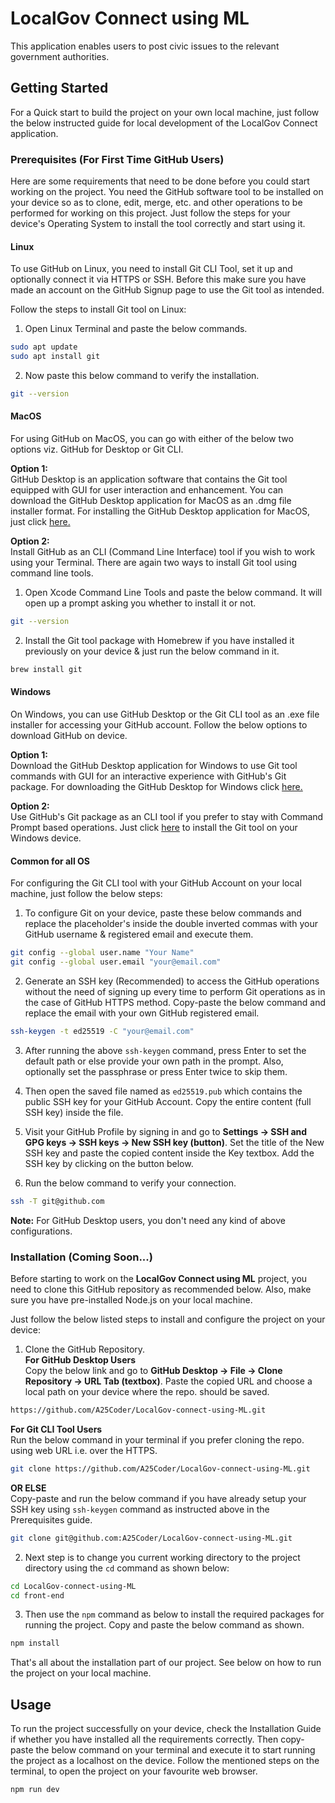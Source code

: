 # LocalGov Connect using ML
This application enables users to post civic issues to the relevant government authorities.

## Getting Started
For a Quick start to build the project on your own local machine, just follow the below instructed guide for local development of the LocalGov Connect application.

### Prerequisites (For First Time GitHub Users)
Here are some requirements that need to be done before you could start working on the project. You need the GitHub software tool to be installed on your device so as to clone, edit, merge, etc. and other operations to be performed for working on this project. Just follow the steps for your device's Operating System to install the tool correctly and start using it.

#### Linux
To use GitHub on Linux, you need to install Git CLI Tool, set it up and optionally connect it via HTTPS or SSH. Before this make sure you have made an account on the GitHub Signup page to use the Git tool as intended.

Follow the steps to install Git tool on Linux:
1. Open Linux Terminal and paste the below commands.
```sh
sudo apt update
sudo apt install git
```

2. Now paste this below command to verify the installation.
```sh
git --version
```

#### MacOS
For using GitHub on MacOS, you can go with either of the below two options viz. GitHub for Desktop or Git CLI.

**Option 1:**  
GitHub Desktop is an application software that contains the Git tool equipped with GUI for user interaction and enhancement. You can download the GitHub Desktop application for MacOS as an .dmg file installer format. For installing the GitHub Desktop application for MacOS, just click [here.](https://central.github.com/deployments/desktop/desktop/latest/darwin)

**Option 2:**  
Install GitHub as an CLI (Command Line Interface) tool if you wish to work using your Terminal. There are again two ways to install Git tool using command line tools.

1. Open Xcode Command Line Tools and paste the below command. It will open up a prompt asking you whether to install it or not.
```sh
git --version
```

2. Install the Git tool package with Homebrew if you have installed it previously on your device & just run the below command in it.
```sh
brew install git
```

#### Windows
On Windows, you can use GitHub Desktop or the Git CLI tool as an .exe file installer for accessing your GitHub account. Follow the below options to download GitHub on device.

**Option 1:**  
Download the GitHub Desktop application for Windows to use Git tool commands with GUI for an interactive experience with GitHub's Git package. For downloading the GitHub Desktop for Windows click [here.](https://central.github.com/deployments/desktop/desktop/latest/win32)

**Option 2:**  
Use GitHub's Git package as an CLI tool if you prefer to stay with Command Prompt based operations. Just click [here](https://github.com/git-for-windows/git/releases/download/v2.50.1.windows.1/Git-2.50.1-64-bit.exe) to install the Git tool on your Windows device.

#### Common for all OS
For configuring the Git CLI tool with your GitHub Account on your local machine, just follow the below steps:

1. To configure Git on your device, paste these below commands and replace the placeholder's inside the double inverted commas with your GitHub username & registered email and execute them.
```sh
git config --global user.name "Your Name"
git config --global user.email "your@email.com"
```

2. Generate an SSH key (Recommended) to access the GitHub operations without the need of signing up every time to perform Git operations as in the case of GitHub HTTPS method. Copy-paste the below command and replace the email with your own GitHub registered email.
```sh
ssh-keygen -t ed25519 -C "your@email.com"
```

3. After running the above `ssh-keygen` command, press Enter to set the default path or else provide your own path in the prompt. Also, optionally set the passphrase or press Enter twice to skip them.

4. Then open the saved file named as `ed25519.pub` which contains the public SSH key for your GitHub Account. Copy the entire content (full SSH key) inside the file.

5. Visit your GitHub Profile by signing in and go to **Settings -> SSH and GPG keys -> SSH keys -> New SSH key (button)**. Set the title of the New SSH key and paste the copied content inside the Key textbox. Add the SSH key by clicking on the button below.

6. Run the below command to verify your connection.
```sh
ssh -T git@github.com
```

**Note:** For GitHub Desktop users, you don't need any kind of above configurations.
 
### Installation (Coming Soon...)
Before starting to work on the **LocalGov Connect using ML** project, you need to clone this GitHub repository as recommended below. Also, make sure you have pre-installed Node.js on your local machine.

Just follow the below listed steps to install and configure the project on your device:
1. Clone the GitHub Repository.  
**For GitHub Desktop Users**  
Copy the below link and go to **GitHub Desktop -> File -> Clone Repository -> URL Tab (textbox)**. Paste the copied URL and choose a local path on your device where the repo. should be saved.  

```sh
https://github.com/A25Coder/LocalGov-connect-using-ML.git
```
**For Git CLI Tool Users**  
Run the below command in your terminal if you prefer cloning the repo. using web URL i.e. over the HTTPS.
```sh
git clone https://github.com/A25Coder/LocalGov-connect-using-ML.git
```
**OR ELSE**  
Copy-paste and run the below command if you have already setup your SSH key using `ssh-keygen` command as instructed above in the Prerequisites guide.
```sh
git clone git@github.com:A25Coder/LocalGov-connect-using-ML.git
```

2. Next step is to change you current working directory to the project directory using the `cd` command as shown below:
```sh
cd LocalGov-connect-using-ML
cd front-end
```

3. Then use the `npm` command as below to install the required packages for running the project. Copy and paste the below command as shown.
```sh
npm install
```

That's all about the installation part of our project. See below on how to run the project on your local machine.

## Usage
To run the project successfully on your device, check the Installation Guide if whether you have installed all the requirements correctly. Then copy-paste the below command on your terminal and execute it to start running the project as a localhost on the device. Follow the mentioned steps on the terminal, to open the project on your favourite web browser.
```sh
npm run dev
```
